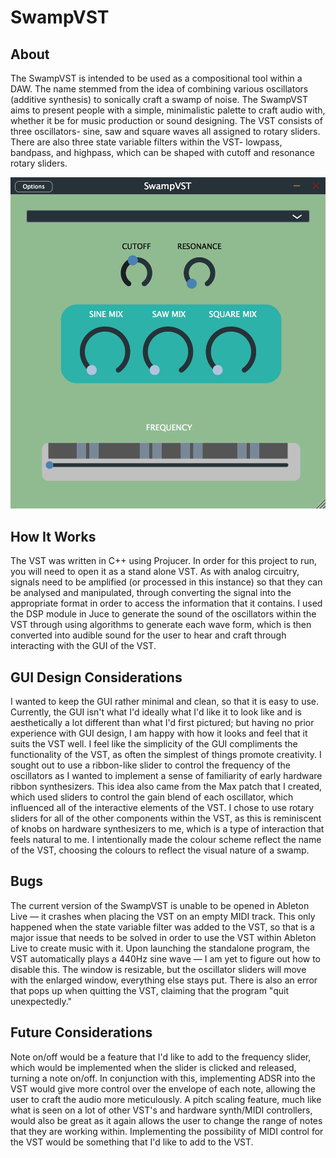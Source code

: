 # SwampVST

## About
The SwampVST is intended to be used as a compositional tool within a DAW. The name stemmed from the idea of combining various oscillators (additive synthesis) to sonically craft a swamp of noise. The SwampVST aims to present people with a simple, minimalistic palette to craft audio with, whether it be for music production or sound designing. 
The VST consists of three oscillators- sine, saw and square waves all assigned to rotary sliders. There are also three state variable filters within the VST- lowpass, bandpass, and highpass, which can be shaped with cutoff and resonance rotary sliders.


![swampVST](Resources/swampVST.png)


## How It Works
The VST was written in C++ using Projucer. In order for this project to run, you will need to open it as a stand alone VST. 
As with analog circuitry, signals need to be amplified (or processed in this instance) so that they can be analysed and manipulated, through converting the signal into the appropriate format in order to access the information that it contains. I used the DSP module in Juce to generate the sound of the oscillators within the VST through using algorithms to generate each wave form, which is then converted into audible sound for the user to hear and craft through interacting with the GUI of the VST. 

## GUI Design Considerations 
I wanted to keep the GUI rather minimal and clean, so that it is easy to use. Currently, the GUI isn't what I'd ideally what I'd like it to look like and is aesthetically a lot different than what I'd first pictured; but having no prior experience with GUI design, I am happy with how it looks and feel that it suits the VST well. I feel like the simplicity of the GUI compliments the functionality of the VST, as often the simplest of things promote  creativity. I sought out to use a ribbon-like slider to control the frequency of the oscillators as I wanted to implement a sense of familiarity of early hardware ribbon synthesizers. This idea also came from the Max patch that I created, which used sliders to control the gain blend of each oscillator, which influenced all of the interactive elements of the VST. I chose to use rotary sliders for all of the other components within the VST, as this is reminiscent of knobs on hardware synthesizers to me, which is a type of interaction that feels natural to me. I intentionally made the colour scheme reflect the name of the VST, choosing the colours to reflect the visual nature of a swamp.

## Bugs
The current version of the SwampVST is unable to be opened in Ableton Live — it crashes when placing the VST on an empty MIDI track. This only happened when the state variable filter was added to the VST, so that is a major issue that needs to be solved in order to use the VST within Ableton Live to create music with it. Upon launching the standalone program, the VST automatically plays a 440Hz sine wave — I am yet to figure out how to disable this. The window is resizable, but the oscillator sliders will move with the enlarged window, everything else stays put. There is also an error that pops up when quitting the VST, claiming that the program "quit unexpectedly."

## Future Considerations
Note on/off would be a feature that I'd like to add to the frequency slider, which would be implemented when the slider is clicked and released, turning a note on/off. In conjunction with this, implementing ADSR into the VST would give more control over the envelope of each note, allowing the user to craft the audio more meticulously. A pitch scaling feature, much like what is seen on a lot of other VST's and hardware synth/MIDI controllers, would also be great as it again allows the user to change the range of notes that they are working within. Implementing the possibility of MIDI control for the VST would be something that I'd like to add to the VST.
